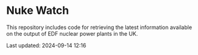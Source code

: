 # Nuke Watch

This repository includes code for retrieving the latest information available on the output of EDF nuclear power plants in the UK.

Last updated: 2024-09-14 12:16